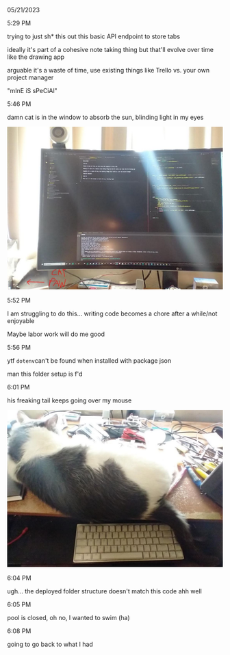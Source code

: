 05/21/2023

5:29 PM

trying to just sh* this out this basic API endpoint to store tabs

ideally it's part of a cohesive note taking thing but that'll evolve over time like the drawing app

arguable it's a waste of time, use existing things like Trello vs. your own project manager

"mInE iS sPeCiAl"

5:46 PM

damn cat is in the window to absorb the sun, blinding light in my eyes

<img src="./devlog_images/cat.JPG"/>

5:52 PM

I am struggling to do this... writing code becomes a chore after a while/not enjoyable

Maybe labor work will do me good

5:56 PM

ytf `dotenv`can't be found when installed with package json

man this folder setup is f'd

6:01 PM

his freaking tail keeps going over my mouse

<img src="./devlog_images/cat-tail.JPG"/>

6:04 PM

ugh... the deployed folder structure doesn't match this code ahh well

6:05 PM

pool is closed, oh no, I wanted to swim (ha)

6:08 PM

going to go back to what I had
